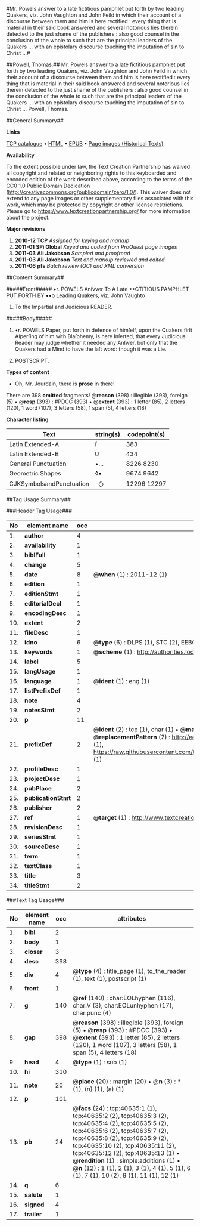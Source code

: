 #Mr. Powels answer to a late fictitious pamphlet put forth by two leading Quakers, viz. John Vaughton and John Feild in which their account of a discourse between them and him is here rectified : every thing that is material in their said book answered and several notorious lies therein detected to the just shame of the publishers : also good counsel in the conclusion of the whole to such that are the principal leaders of the Quakers ... with an epistolary discourse touching the imputation of sin to Christ ...#

##Powell, Thomas.##
Mr. Powels answer to a late fictitious pamphlet put forth by two leading Quakers, viz. John Vaughton and John Feild in which their account of a discourse between them and him is here rectified : every thing that is material in their said book answered and several notorious lies therein detected to the just shame of the publishers : also good counsel in the conclusion of the whole to such that are the principal leaders of the Quakers ... with an epistolary discourse touching the imputation of sin to Christ ...
Powell, Thomas.

##General Summary##

**Links**

[TCP catalogue](http://www.ota.ox.ac.uk/tcp/)  • 
[HTML](http://tei.it.ox.ac.uk/tcp/Texts-HTML/free/A55/A55558.html)  • 
[EPUB](http://tei.it.ox.ac.uk/tcp/Texts-EPUB/free/A55/A55558.epub) • 
[Page images (Historical Texts)](https://historicaltexts.jisc.ac.uk/eebo-07944577e)

**Availability**

To the extent possible under law, the Text Creation Partnership has waived all copyright and related or neighboring rights to this keyboarded and encoded edition of the work described above, according to the terms of the CC0 1.0 Public Domain Dedication (http://creativecommons.org/publicdomain/zero/1.0/). This waiver does not extend to any page images or other supplementary files associated with this work, which may be protected by copyright or other license restrictions. Please go to https://www.textcreationpartnership.org/ for more information about the project.

**Major revisions**

1. __2010-12__ __TCP__ *Assigned for keying and markup*
1. __2011-01__ __SPi Global__ *Keyed and coded from ProQuest page images*
1. __2011-03__ __Ali Jakobson__ *Sampled and proofread*
1. __2011-03__ __Ali Jakobson__ *Text and markup reviewed and edited*
1. __2011-06__ __pfs__ *Batch review (QC) and XML conversion*

##Content Summary##

#####Front#####
•r. POWELS Anſvver To A Late ••CTITIOUS PAMPHLET PUT FORTH BY ••o Leading Quakers, viz. John Vaughto
1. To the Impartial and Judicious READER.

#####Body#####

1. •r. POWELS Paper, put forth in defence of himſelf, upon the Quakers firſt Aſperſing of him with Blaſphemy, is here Inſerted, that every Judicious Reader may judge whether it needed any Anſwer, but only that the Quakers had a Mind to have the laſt word: though it was a Lie.

1. POSTSCRIPT.

**Types of content**

  * Oh, Mr. Jourdain, there is **prose** in there!

There are 398 **omitted** fragments! 
 @__reason__ (398) : illegible (393), foreign (5)  •  @__resp__ (393) : #PDCC (393)  •  @__extent__ (393) : 1 letter (85), 2 letters (120), 1 word (107), 3 letters (58), 1 span (5), 4 letters (18)

**Character listing**


|Text|string(s)|codepoint(s)|
|---|---|---|
|Latin Extended-A|ſ|383|
|Latin Extended-B|Ʋ|434|
|General Punctuation|•…|8226 8230|
|Geometric Shapes|◊▪|9674 9642|
|CJKSymbolsandPunctuation|〈〉|12296 12297|

##Tag Usage Summary##

###Header Tag Usage###

|No|element name|occ|attributes|
|---|---|---|---|
|1.|__author__|4||
|2.|__availability__|1||
|3.|__biblFull__|1||
|4.|__change__|5||
|5.|__date__|8| @__when__ (1) : 2011-12 (1)|
|6.|__edition__|1||
|7.|__editionStmt__|1||
|8.|__editorialDecl__|1||
|9.|__encodingDesc__|1||
|10.|__extent__|2||
|11.|__fileDesc__|1||
|12.|__idno__|6| @__type__ (6) : DLPS (1), STC (2), EEBO-CITATION (1), OCLC (1), VID (1)|
|13.|__keywords__|1| @__scheme__ (1) : http://authorities.loc.gov/ (1)|
|14.|__label__|5||
|15.|__langUsage__|1||
|16.|__language__|1| @__ident__ (1) : eng (1)|
|17.|__listPrefixDef__|1||
|18.|__note__|4||
|19.|__notesStmt__|2||
|20.|__p__|11||
|21.|__prefixDef__|2| @__ident__ (2) : tcp (1), char (1)  •  @__matchPattern__ (2) : ([0-9\-]+):([0-9IVX]+) (1), (.+) (1)  •  @__replacementPattern__ (2) : http://eebo.chadwyck.com/downloadtiff?vid=$1&page=$2 (1), https://raw.githubusercontent.com/textcreationpartnership/Texts/master/tcpchars.xml#$1 (1)|
|22.|__profileDesc__|1||
|23.|__projectDesc__|1||
|24.|__pubPlace__|2||
|25.|__publicationStmt__|2||
|26.|__publisher__|2||
|27.|__ref__|1| @__target__ (1) : http://www.textcreationpartnership.org/docs/. (1)|
|28.|__revisionDesc__|1||
|29.|__seriesStmt__|1||
|30.|__sourceDesc__|1||
|31.|__term__|1||
|32.|__textClass__|1||
|33.|__title__|3||
|34.|__titleStmt__|2||


###Text Tag Usage###

|No|element name|occ|attributes|
|---|---|---|---|
|1.|__bibl__|2||
|2.|__body__|1||
|3.|__closer__|3||
|4.|__desc__|398||
|5.|__div__|4| @__type__ (4) : title_page (1), to_the_reader (1), text (1), postscript (1)|
|6.|__front__|1||
|7.|__g__|140| @__ref__ (140) : char:EOLhyphen (116), char:V (3), char:EOLunhyphen (17), char:punc (4)|
|8.|__gap__|398| @__reason__ (398) : illegible (393), foreign (5)  •  @__resp__ (393) : #PDCC (393)  •  @__extent__ (393) : 1 letter (85), 2 letters (120), 1 word (107), 3 letters (58), 1 span (5), 4 letters (18)|
|9.|__head__|4| @__type__ (1) : sub (1)|
|10.|__hi__|310||
|11.|__note__|20| @__place__ (20) : margin (20)  •  @__n__ (3) : * (1), (n) (1), (a) (1)|
|12.|__p__|101||
|13.|__pb__|24| @__facs__ (24) : tcp:40635:1 (1), tcp:40635:2 (2), tcp:40635:3 (2), tcp:40635:4 (2), tcp:40635:5 (2), tcp:40635:6 (2), tcp:40635:7 (2), tcp:40635:8 (2), tcp:40635:9 (2), tcp:40635:10 (2), tcp:40635:11 (2), tcp:40635:12 (2), tcp:40635:13 (1)  •  @__rendition__ (1) : simple:additions (1)  •  @__n__ (12) : 1 (1), 2 (1), 3 (1), 4 (1), 5 (1), 6 (1), 7 (1), 10 (2), 9 (1), 11 (1), 12 (1)|
|14.|__q__|6||
|15.|__salute__|1||
|16.|__signed__|4||
|17.|__trailer__|1||
